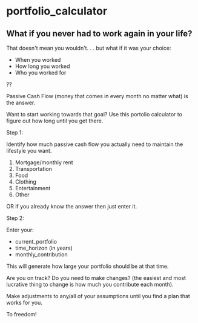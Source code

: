 # portfolio_calculator

## What if you never had to work again in your life?

That doesn't mean you wouldn't. . . but what if it was your choice:

* When you worked
* How long you worked
* Who you worked for

??

Passive Cash Flow (money that comes in every month no matter what) is the answer.

Want to start working towards that goal? Use this portolio calculator to figure 
out how long until you get there.

Step 1:

Identify how much passive cash flow you actually need to maintain the lifestyle you want.

1. Mortgage/monthly rent
2. Transportation
3. Food
4. Clothing
5. Entertainment
6. Other

OR if you already know the answer then just enter it.

Step 2:

Enter your:

* current_portfolio
* time_horizon (in years)
* monthly_contribution

This will generate how large your portfolio should be at that time.

Are you on track?
Do you need to make changes? (the easiest and most lucrative thing to change is how much you contribute each month).

Make adjustments to any/all of your assumptions until you find a plan that works for you.

To freedom!
